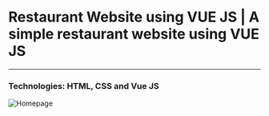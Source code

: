 <h1>Restaurant Website using VUE JS | A simple restaurant website using VUE JS</h1>
<hr>
<h3>Technologies: HTML, CSS and Vue JS</h3>
<img src = "restaurant_vuejs.png" alt = "Homepage">
